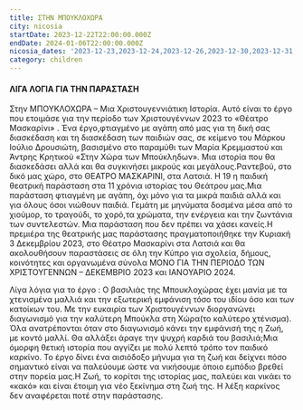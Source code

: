 ```yaml
---
title: ΣΤΗΝ ΜΠΟΥΚΛΟΧΩΡΑ
city: nicosia
startDate: 2023-12-22T22:00:00.000Z
endDate: 2024-01-06T22:00:00.000Z
nicosia_dates: '2023-12-23,2023-12-24,2023-12-26,2023-12-30,2023-12-31,2024-01-07'
category: children
---
```


#### ΛΙΓΑ ΛΟΓΙΑ ΓΙΑ ΤΗΝ ΠΑΡΑΣΤΑΣΗ

Στην ΜΠΟΥΚΛΟΧΩΡΑ	– Μια Χριστουγεννιάτικη	Ιστορία.	Αυτό είναι το έργο που ετοιμάσε για την	περίοδο των Χριστουγέννων 2023 το	«Θέατρο Μασκαρίνι»	. Ένα έργο,φτιαγμένο με αγάπη από μας για τη δική σας διασκέδαση και τη διασκέδαση των παιδιών σας, σε κείμενο	του Μάρκου	Ιούλιο Δρουσιώτη,	βασισμένο	στο παραμύθι	των Μαρία Κρεμμαστού	και Άντρης	Κρητικού	«Στην Χώρα των Μπούκληδων».	Μια ιστορία	που θα διασκεδάσει αλλά και θα συγκινήσει μικρούς και μεγάλους.Ραντεβού, στο δικό μας χώρο,	στο ΘΕΑΤΡΟ ΜΑΣΚΑΡΙΝΙ, στα Λατσιά.	H 19 η παιδική θεατρική παράσταση στα 11 χρόνια ιστορίας του Θεάτρου μας.Μια παράσταση φτιαγμένη με αγάπη, όχι μόνο για τα μικρά παιδιά αλλά και για όλους όσοι νιώθουν παιδιά. Γεμάτη με μηνύματα δοσμένα μέσα από το χιούμορ, το τραγούδι, το χορό,τα χρώματα, την ενέργεια και την ζωντάνια των συντελεστών. Μια παράσταση που δεν πρέπει να χάσει κανείς.Η πρεμιέρα της θεατρικής μας παράστασης πραγματοποιήθηκε την Κυριακή 3 Δεκεμβρίου 2023, στο Θέατρο Μασκαρίνι στα Λατσιά και θα ακολουθήσουν παραστάσεις σε όλη την Κύπρο για σχολεία, δήμους, κοινότητες και οργανωμένα σύνολα ΜΟΝΟ ΓΙΑ ΤΗΝ ΠΕΡΙΟΔΟ ΤΩΝ ΧΡΙΣΤΟΥΓΕΝΝΩΝ – ΔΕΚΕΜΒΡΙΟ 2023	και ΙΑΝΟΥΑΡΙΟ 2024.

Λίγα λόγια για το έργο	: Ο βασιλιάς της Μπουκλοχώρας έχει μανία με τα χτενισμένα μαλλιά και την εξωτερική εμφάνιση τόσο του ιδίου όσο και των κατοίκων του. Με την ευκαιρία των Χριστουγέννων διοργανώνει διαγωνισμό για την καλύτερη Μπούκλα στη Χώρα(το καλύτερο χτένισμα). Όλα ανατρέπονται όταν στο διαγωνισμό κάνει την εμφάνισή της η Ζωή, με κοντό μαλλί. Θα αλλάξει άραγε την ψυχρή καρδιά του βασιλιά;Μια όμορφη θετική ιστορία που αγγίζει με πολύ λεπτό τρόπο τον παιδικό καρκίνο. Το έργο δίνει ένα αισιόδοξο μήνυμα για τη ζωή και δείχνει πόσο σημαντικό είναι να παλεύουμε ώστε να νικήσουμε όποιο εμπόδιο βρεθεί στην πορεία μας.Η Ζωή, το κορίτσι της ιστορίας μας, παλεύει και νικάει το «κακό» και είναι έτοιμη για νέο ξεκίνημα στη ζωή της. Η λέξη καρκίνος δεν αναφέρεται ποτέ στην παράστασης.
